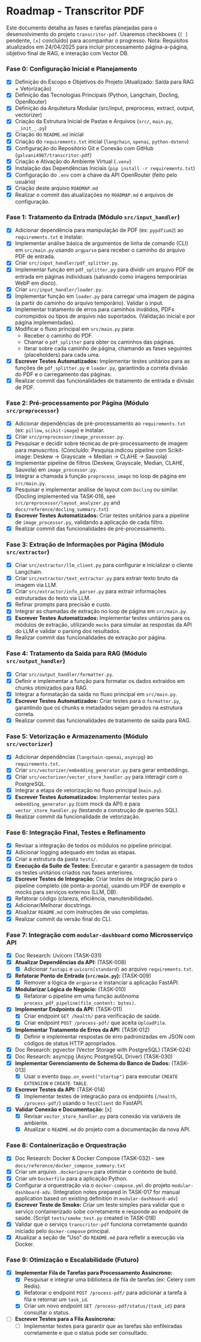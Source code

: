 # Roadmap - Transcritor PDF

Este documento detalha as fases e tarefas planejadas para o desenvolvimento do projeto `transcritor-pdf`. Usaremos checkboxes (`[ ]` pendente, `[x]` concluído) para acompanhar o progresso. Nota: Requisitos atualizados em 24/04/2025 para incluir processamento página-a-página, objetivo final de RAG, e interação com Vector DB.

### Fase 0: Configuração Inicial e Planejamento

* [x] Definição do Escopo e Objetivos do Projeto (Atualizado: Saída para RAG + Vetorização)
* [x] Definição das Tecnologias Principais (Python, Langchain, Docling, OpenRouter)
* [x] Definição da Arquitetura Modular (src/input, preprocess, extract, output, vectorizer)
* [x] Criação da Estrutura Inicial de Pastas e Arquivos (`src/`, `main.py`, `__init__.py`)
* [x] Criação do `README.md` inicial
* [x] Criação do `requirements.txt` inicial (`langchain`, `openai`, `python-dotenv`)
* [x] Configuração do Repositório Git e Conexão com GitHub (`galvani4987/transcritor-pdf`)
* [x] Criação e Ativação do Ambiente Virtual (`.venv`)
* [x] Instalação das Dependências Iniciais (`pip install -r requirements.txt`)
* [x] Configuração do `.env` com a chave da API OpenRouter (feito pelo usuário)
* [x] Criação deste arquivo `ROADMAP.md`
* [x] Realizar o commit das atualizações no `ROADMAP.md` e arquivos de configuração.

### Fase 1: Tratamento da Entrada (Módulo `src/input_handler`)

* [x] Adicionar dependência para manipulação de PDF (ex: `pypdfium2`) ao `requirements.txt` e instalar.
* [x] Implementar análise básica de argumentos de linha de comando (CLI) em `src/main.py` usando `argparse` para receber o caminho do arquivo PDF de entrada.
* [x] Criar `src/input_handler/pdf_splitter.py`.
* [x] Implementar função em `pdf_splitter.py` para dividir um arquivo PDF de entrada em páginas individuais (salvando como imagens temporárias WebP em disco).
* [x] Criar `src/input_handler/loader.py`.
* [x] Implementar função em `loader.py` para carregar uma imagem de página (a partir do caminho do arquivo temporário). Validar o input.
* [x] Implementar tratamento de erros para caminhos inválidos, PDFs corrompidos ou tipos de arquivo não suportados. (Validação inicial e por página implementadas).
* [x] Modificar o fluxo principal em `src/main.py` para:
    * Receber o caminho do PDF.
    * Chamar o `pdf_splitter` para obter os caminhos das páginas.
    * Iterar sobre cada caminho de página, chamando as fases seguintes (placeholders) para cada uma.
* [x] **Escrever Testes Automatizados:** Implementar testes unitários para as funções de `pdf_splitter.py` e `loader.py`, garantindo a correta divisão do PDF e o carregamento das páginas.
* [x] Realizar commit das funcionalidades de tratamento de entrada e divisão de PDF.

### Fase 2: Pré-processamento por Página (Módulo `src/preprocessor`)

* [x] Adicionar dependências de pré-processamento ao `requirements.txt` (ex: `pillow`, `scikit-image`) e instalar.
* [x] Criar `src/preprocessor/image_processor.py`.
* [x] Pesquisar e decidir sobre técnicas de pré-processamento de imagem para manuscritos. (Concluído: Pesquisa indicou pipeline com Scikit-image: Deskew -> Grayscale -> Median -> CLAHE -> Sauvola)
* [x] Implementar pipeline de filtros (Deskew, Grayscale, Median, CLAHE, Sauvola) em `image_processor.py`.
* [x] Integrar a chamada à função `preprocess_image` no loop de página em `src/main.py`.
* [x] Pesquisar e implementar análise de layout com `Docling` ou similar. (Docling implemented via TASK-016, see `src/preprocessor/layout_analyzer.py` and `docs/reference/docling_summary.txt`)
* [x] **Escrever Testes Automatizados:** Criar testes unitários para a pipeline de `image_processor.py`, validando a aplicação de cada filtro.
* [x] Realizar commit das funcionalidades de pré-processamento.

### Fase 3: Extração de Informações por Página (Módulo `src/extractor`)

* [x] Criar `src/extractor/llm_client.py` para configurar e inicializar o cliente Langchain.
* [x] Criar `src/extractor/text_extractor.py` para extrair texto bruto da imagem via LLM.
* [x] Criar `src/extractor/info_parser.py` para extrair informações estruturadas do texto via LLM.
* [x] Refinar prompts para precisão e custo.
* [x] Integrar as chamadas de extração no loop de página em `src/main.py`.
* [x] **Escrever Testes Automatizados:** Implementar testes unitários para os módulos de extração, utilizando `mocks` para simular as respostas da API do LLM e validar o parsing dos resultados.
* [x] Realizar commit das funcionalidades de extração por página.

### Fase 4: Tratamento da Saída para RAG (Módulo `src/output_handler`)

* [x] Criar `src/output_handler/formatter.py`.
* [x] Definir e implementar a função para formatar os dados extraídos em chunks otimizados para RAG.
* [x] Integrar a formatação da saída no fluxo principal em `src/main.py`.
* [x] **Escrever Testes Automatizados:** Criar testes para o `formatter.py`, garantindo que os chunks e metadados sejam gerados na estrutura correta.
* [x] Realizar commit das funcionalidades de tratamento de saída para RAG.

### Fase 5: Vetorização e Armazenamento (Módulo `src/vectorizer`)

* [x] Adicionar dependências (`langchain-openai`, `asyncpg`) ao `requirements.txt`.
* [x] Criar `src/vectorizer/embedding_generator.py` para gerar embeddings.
* [x] Criar `src/vectorizer/vector_store_handler.py` para interagir com o PostgreSQL.
* [x] Integrar a etapa de vetorização no fluxo principal (`main.py`).
* [x] **Escrever Testes Automatizados:** Implementar testes para `embedding_generator.py` (com mock da API) e para `vector_store_handler.py` (testando a construção de queries SQL).
* [x] Realizar commit da funcionalidade de vetorização.

### Fase 6: Integração Final, Testes e Refinamento

* [x] Revisar a integração de todos os módulos no pipeline principal.
* [x] Adicionar logging adequado em todas as etapas.
* [x] Criar a estrutura da pasta `tests/`.
* [x] **Execução da Suíte de Testes:** Executar e garantir a passagem de todos os testes unitários criados nas fases anteriores.
* [x] **Escrever Testes de Integração:** Criar testes de integração para o pipeline completo (de ponta-a-ponta), usando um PDF de exemplo e mocks para serviços externos (LLM, DB).
* [x] Refatorar código (clareza, eficiência, manutenibilidade).
* [x] Adicionar/Melhorar docstrings.
* [x] Atualizar `README.md` com instruções de uso completas.
* [x] Realizar commit da versão final do CLI.

### Fase 7: Integração com `modular-dashboard` como Microsserviço API

* [x] Doc Research: Uvicorn (TASK-031)
* [x] **Atualizar Dependências da API:** (TASK-008)
    * [x] Adicionar `fastapi` e `uvicorn[standard]` ao arquivo `requirements.txt`.
* [x] **Refatorar Ponto de Entrada (`src/main.py`):** (TASK-009)
    * [x] Remover a lógica de `argparse` e instanciar a aplicação FastAPI.
* [x] **Modularizar Lógica de Negócio:** (TASK-010)
    * [x] Refatorar o pipeline em uma função autônoma `process_pdf_pipeline(file_content: bytes)`.
* [x] **Implementar Endpoints da API:** (TASK-011)
    * [x] Criar endpoint `GET /health/` para verificação de saúde.
    * [x] Criar endpoint `POST /process-pdf/` que aceita `UploadFile`.
* [x] **Implementar Tratamento de Erros da API:** (TASK-012)
    * [x] Definir e implementar respostas de erro padronizadas em JSON com códigos de status HTTP apropriados.
* [x] Doc Research: pgvector (Vector Storage with PostgreSQL) (TASK-024)
* [x] Doc Research: asyncpg (Async PostgreSQL Driver) (TASK-030)
* [x] **Implementar Gerenciamento de Schema do Banco de Dados:** (TASK-013)
    * [x] Usar o evento `@app.on_event("startup")` para executar `CREATE EXTENSION` e `CREATE TABLE`.
* [x] **Escrever Testes da API:** (TASK-014)
    * [x] Implementar testes de integração para os endpoints (`/health`, `/process-pdf/`) usando o `TestClient` do FastAPI.
* [x] **Validar Conexão e Documentação:** [x]
    * [x] Revisar `vector_store_handler.py` para conexão via variáveis de ambiente.
    * [x] Atualizar o `README.md` do projeto com a documentação da nova API.

### Fase 8: Containerização e Orquestração

* [x] Doc Research: Docker & Docker Compose (TASK-032) - see `docs/reference/docker_compose_summary.txt`
* [x] Criar um arquivo `.dockerignore` para otimizar o contexto de build.
* [x] Criar um `Dockerfile` para a aplicação Python.
* [x] Configurar a orquestração via o `docker-compose.yml` do projeto `modular-dashboard-adv`. (Integration notes prepared in TASK-017 for manual application based on existing definition in `modular-dashboard-adv`)
* [x] **Escrever Teste de Smoke:** Criar um teste simples para validar que o serviço containerizado sobe corretamente e responde ao endpoint de saúde. (Script `tests/smoke_test.py` created in TASK-018)
* [x] Validar que o serviço `transcritor-pdf` funciona corretamente quando iniciado pelo `docker-compose` principal.
* [x] Atualizar a seção de "Uso" do `README.md` para refletir a execução via Docker.

### Fase 9: Otimização e Escalabilidade (Futuro)

* [x] **Implementar Fila de Tarefas para Processamento Assíncrono:**
    * [x] Pesquisar e integrar uma biblioteca de fila de tarefas (ex: Celery com Redis).
    * [x] Refatorar o endpoint `POST /process-pdf/` para adicionar a tarefa à fila e retornar um `task_id`.
    * [x] Criar um novo endpoint `GET /process-pdf/status/{task_id}` para consultar o status.
* [ ] **Escrever Testes para a Fila Assíncrona:**
    * [ ] Implementar testes para garantir que as tarefas são enfileiradas corretamente e que o status pode ser consultado.
